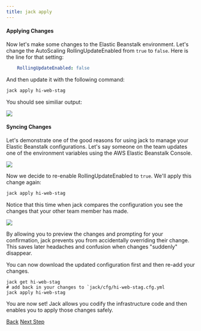 ```yaml
---
title: jack apply
---
```


#### Applying Changes

Now let's make some changes to the Elastic Beanstalk environment. Let's change the AutoScaling RollingUpdateEnabled from `true` to `false`.  Here is the line for that setting:

```yaml
    RollingUpdateEnabled: false
```


And then update it with the following command:

```sh
jack apply hi-web-stag
```

You should see similiar output:

<img src="/img/tutorials/jack-apply.png" class="doc-photo" />

#### Syncing Changes

Let's demonstrate one of the good reasons for using jack to manage your Elastic Beanstalk configurations. Let's say someone on the team updates one of the environment variables using the AWS Elastic Beanstalk Console.

<img src="/img/tutorials/eb-console-update.png" class="doc-photo" />

Now we decide to re-enable RollingUpdateEnabled to `true`.  We'll apply this change again:

```sh
jack apply hi-web-stag
```

Notice that this time when jack compares the configuration you see the changes that your other team member has made.

<img src="/img/tutorials/jack-apply-no.png" class="doc-photo" />

By allowing you to preview the changes and prompting for your confirmation, jack prevents you from accidentally overriding their change.  This saves later headaches and confusion when changes "suddenly" disappear.


You can now download the updated configuration first and then re-add your changes.

```
jack get hi-web-stag
# add back in your changes to `jack/cfg/hi-web-stag.cfg.yml
jack apply hi-web-stag
```

You are now set! Jack allows you codify the infrastructure code and then enables you to apply those changes safely.

<a class="btn btn-basic" href="{% link _docs/jack-get.md %}">Back</a>
<a class="btn btn-primary" href="{% link _docs/jack-diff.md %}">Next Step</a>
